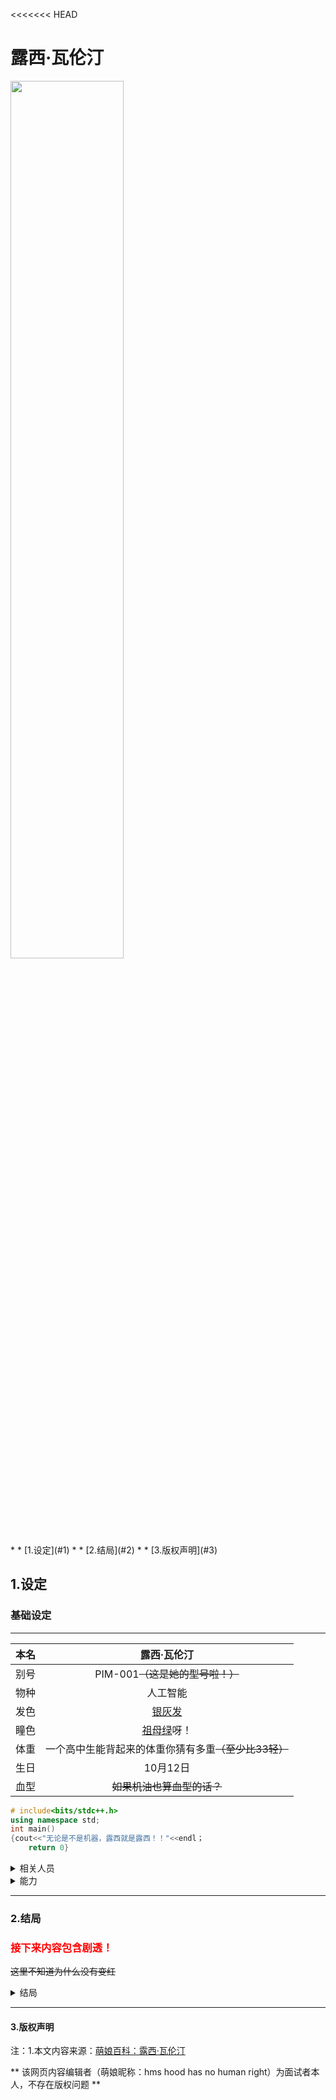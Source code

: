 <<<<<<< HEAD




# 露西·瓦伦汀

<div align="left"><img src=https://img.moegirl.org.cn/common/d/d4/%E9%9C%B2%E8%A5%BF%E7%93%A6%E4%BC%A6%E6%B1%80.jpeg width=60% />
</div>
* * [1.设定](#1)
* * [2.结局](#2)
* * [3.版权声明](#3)

<h2 id="1">1.设定</h2>

### 基础设定

***

| 本名 |                         露西·瓦伦汀                          |
| :--: | :----------------------------------------------------------: |
| 别号 |               PIM-001~~（这是她的型号啦！）~~               |
| 物种 |                           人工智能                           |
| 发色 |           [银灰发](https://zh.moegirl.org.cn/银发)           |
| 瞳色 |         [祖母绿](https://zh.moegirl.org.cn/绿瞳)呀！         |
| 体重 | <span class="heimu" title="你知道的太多了">一个高中生能背起来的体重你猜有多重</span>~~（至少比33轻）~~ |
| 生日 |                           10月12日                           |
| 血型 |                  ~~如果机油也算血型的话？~~                  |

```c++
# include<bits/stdc++.h>
using namespace std;
int main()
{cout<<"无论是不是机器，露西就是露西！！"<<endl；
    return 0}
```

<details>
  <summary>相关人员</summary>
  <br>主人公：某普通高中生（gooding中成为了优秀的人工智能学者）
  <br>主人公父亲：剧情中的人工智能厌恶者
  <br>白正弼博士：露西的制作者
  <br>维修店店长：第一天修好了露西的机体
</details>


<details>
    <summary>能力</summary>
    <br>1.自动混音器（嘿嘿……🥰少女音……嘿嘿）
    <br>2.生理特征勘测
    <br>3.完美的人物模仿
</details>

*******

<h3 id="2">2.结局</h3>

### <font color=red>接下来内容包含剧透！</font>

~~这里不知道为什么没有变红~~

<!--不知道这里为什么不行-->

<details>
    <summary>结局</summary>
    <br>bad ending：露西被父亲烧毁后十年，10.12日，主人公逐渐忘却了曾经与露西一起经历的一切
    <br>ture ending:露西被父亲烧毁后十年，主人公成为了人工智能专家。通过将露西残留的数据修复，主人
    <br>公重新将露西制造出来。并在这一天，那个十年前捡到露西的地方两人相认……
</details>

****

<h4 id="3">3.版权声明</h4>

注：1.本文内容来源：[萌娘百科：露西·瓦伦汀](https://zh.moegirl.org.cn/露西·瓦伦汀)

** 该网页内容编辑者（萌娘昵称：hms hood has no human right）为面试者本人，不存在版权问题 **
